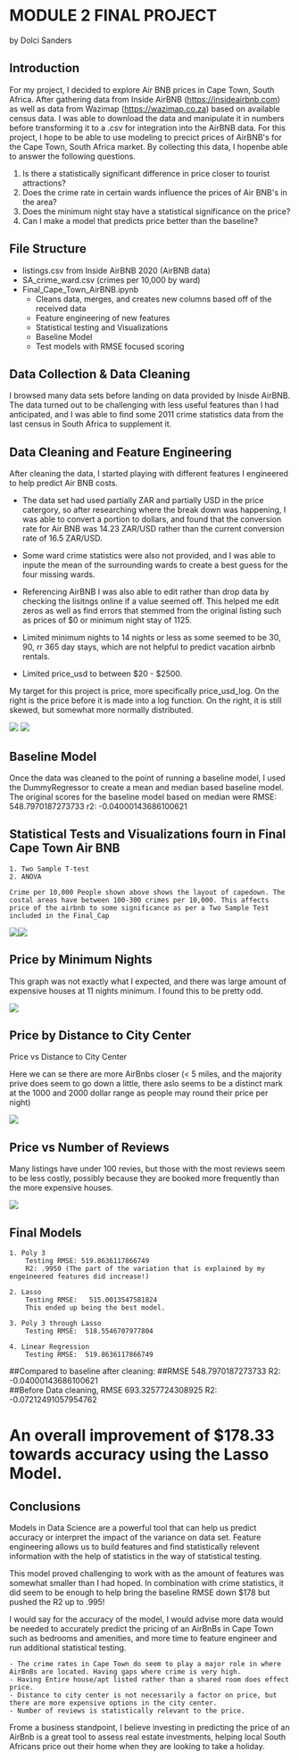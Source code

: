 # MODULE 2 FINAL PROJECT
by Dolci Sanders

 ## Introduction

For my project, I decided to explore Air BNB prices in Cape Town, South Africa. After gathering data from Inside AirBNB (https://insideairbnb.com) as well as data from Wazimap (https://wazimap.co.za) based on available census data. I was able to download the data and manipulate it in numbers before transforming it to a .csv for integration into the AirBNB data. For this project, I hope to be able to use modeling to precict prices of AirBNB's for the Cape Town, South Africa market. By collecting this data, I hopenbe able to answer the following questions.


1. Is there a statistically significant difference in price closer to tourist attractions?
2. Does the crime rate in certain wards influence the prices of Air BNB's in the area? 
3. Does the minimum night stay have a statistical significance on the price? 
4. Can I make a model that predicts price better than the baseline? 



## File Structure

- listings.csv from Inside AirBNB 2020 (AirBNB data)
- SA_crime_ward.csv (crimes per 10,000 by ward)
- Final_Cape_Town_AirBNB.ipynb 
    - Cleans data, merges, and creates new columns based off of the received data
    - Feature engineering of new features
    - Statistical testing and Visualizations
    - Baseline Model
    - Test models with RMSE focused scoring 

## Data Collection & Data Cleaning

I browsed many data sets before landing on data provided by Inisde AirBNB. The data turned out to be challenging with less useful features than I had anticipated, and I was able to find some 2011 crime statistics data from the last census in South Africa to supplement it. 


## Data Cleaning and Feature Engineering

After cleaning the data, I started playing with different features I engineered to help predict Air BNB costs. 

   - The data set had used partially ZAR and partially USD in the price catergory, so after researching where the break down was happening, I was able to convert a portion to dollars, and found that the conversion rate for Air BNB was 14.23 ZAR/USD rather than the current conversion rate of 16.5 ZAR/USD. 
   - Some ward crime statistics were also not provided, and I was able to inpute the mean of the surrounding wards to create a best guess for the four missing wards. 
   - Referencing AirBNB I was also able to edit rather than drop data by checking the lisitngs online if a value seemed off. This helped me edit zeros as well as find errors that stemmed from the original listing such as prices of $0 or minimum night stay of 1125. 
    
    
  - Limited minimum nights to 14 nights or less as some seemed to be 30, 90, rr 365 day stays, which are not helpful to predict vacation airbnb rentals.
  - Limited price_usd to between $20 - $2500.
    

  My target for this project is price, more specifically price_usd_log. 
On the right is the price before it is made into a log function. On the right, it is still skewed, but somewhat more normally distributed. 

<img src="./png/skewed_price.png"> <img src="./png/normalized_price.png">

## Baseline Model

Once the data was cleaned to the point of running a baseline model, I used the DummyRegressor to create a mean and median based baseline model. The original scores for the baseline model based on median were RMSE: 548.7970187273733 r2:  -0.04000143686100621

## Statistical Tests and Visualizations fourn in Final Cape Town Air BNB

    1. Two Sample T-test
    2. ANOVA

    Crime per 10,000 People shown above shows the layout of capedown. The costal areas have between 100-300 crimes per 10,000. This affects price of the airbnb to some significance as per a Two Sample Test included in the Final_Cap

<img src="./png/Crime_bright.png"><img src="./png/price_map.png">

## Price by Minimum Nights 

This graph was not exactly what I expected, and there was large amount of expensive houses at 11 nights minimum.
I found this to be pretty odd. 

<img src="./png/nights_price.png">


## Price by Distance to City Center 

Price vs Distance to City Center
 
Here we can se there are more AirBnbs closer (< 5 miles, and the majority prive does seem to go down a little, there aslo seems to be a distinct mark at the 1000 and 2000 dollar range as people may round their price per night)

<img src="./png/price_distance.png">

## Price vs Number of Reviews

Many listings have under 100 revies, but those with the most reviews seem to be less costly, possibly because they are booked more frequently than the more expensive houses. 

<img src="./png/price_reviews.png">

## Final Models

    1. Poly 3 
        Testing RMSE: 519.8636117866749
        R2: .9950 (The part of the variation that is explained by my engeineered features did increase!)

    2. Lasso
        Testing RMSE:   515.0013547581824
        This ended up being the best model. 

    3. Poly 3 through Lasso
        Testing RMSE:  518.5546707977804

    4. Linear Regression
        Testing RMSE:  519.8636117866749

##Compared to baseline after cleaning: 
##RMSE 548.7970187273733 R2:  -0.04000143686100621    
##Before Data cleaning, RMSE  693.3257724308925 R2:  -0.07212491057954762

# An overall improvement of $178.33 towards accuracy using the Lasso Model.

## Conclusions 

Models in Data Science are a powerful tool that can help us predict accuracy or interpret the impact of the variance on data set. Feature engineering allows us to build features and find statistically relevent information with the help of statistics in the way of statistical testing. 

This model proved challenging to work with as the amount of features was somewhat smaller than I had hoped. In combination with crime statistics, it did seem to be enough to help bring the baseline RMSE down $178 but pushed the R2 up to .995! 
 
I would say for the accuracy of the model, I would advise more data would be needed to accurately predict the pricing of an AirBnBs in Cape Town such as bedrooms and amenities, and more time to feature engineer and run additional statistical testing. 
 
    - The crime rates in Cape Town do seem to play a major role in where AirBnBs are located. Having gaps where crime is very high. 
    - Having Entire house/apt listed rather than a shared room does effect price. 
    - Distance to city center is not necessarily a factor on price, but there are more expensive options in the city center. 
    - Number of reviews is statistically relevant to the price. 
    
Frome a business standpoint, I believe investing in predicting the price of an AirBnb is a great tool to assess real estate investments, helping local South Africans price out their home when they are looking to take a holiday.


